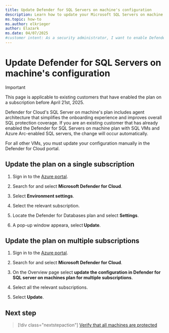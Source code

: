 ```yaml
---
title: Update Defender for SQL Servers on machine's configuration
description: Learn how to update your Microsoft SQL Servers on machine's configuration on Azure VMs, on-premises, and in hybrid and multicloud environments with Microsoft Defender for Cloud.
ms.topic: how-to
ms.author: elkrieger
author: Elazark
ms.date: 04/07/2025
#customer intent: As a security administrator, I want to enable Defender for SQL servers on machines so that I can protect my SQL servers in various environments.
---
```


# Update Defender for SQL Servers on machine's configuration

> [!IMPORTANT]
> This page is applicable to existing customers that have enabled the plan on a subscription before April 21st, 2025.

Defender for Cloud's SQL Server on machine's plan includes agent architecture that simplifies the onboarding experience and improves overall SQL protection coverage. If you are an existing customer that has already enabled the Defender for SQL Servers on machine plan with SQL VMs and Azure Arc-enabled SQL servers, the change will occur automatically. 

For all other VMs, you must update your configuration manually in the Defender for Cloud portal.  

## Update the plan on a single subscription

1. Sign in to the [Azure portal](https://portal.azure.com/).

1. Search for and select **Microsoft Defender for Cloud**.

1. Select **Environment settings**.

1. Select the relevant subscription.

1. Locate the Defender for Databases plan and select **Settings**.

1. A pop-up window appeara, select **Update**.

## Update the plan on multiple subscriptions

1. Sign in to the [Azure portal](https://portal.azure.com/).

1. Search for and select **Microsoft Defender for Cloud**.

1. On the Overview page select **update the configuration in Defender for SQL server on machines plan for multiple subscriptions**.

1. Select all the relevant subscriptions.

1. Select **Update**.

## Next step

> [!div class="nextstepaction"]
> [Verify that all machines are protected](verify-machine-protection.md)
